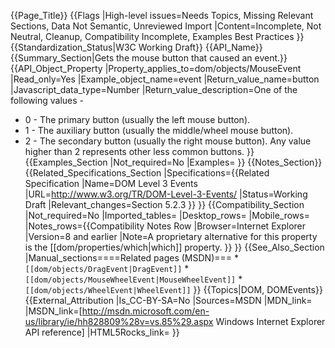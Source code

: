 {{Page_Title}}
{{Flags
|High-level issues=Needs Topics, Missing Relevant Sections, Data Not Semantic, Unreviewed Import
|Content=Incomplete, Not Neutral, Cleanup, Compatibility Incomplete, Examples Best Practices
}}
{{Standardization_Status|W3C Working Draft}}
{{API_Name}}
{{Summary_Section|Gets the mouse button that caused an event.}}
{{API_Object_Property
|Property_applies_to=dom/objects/MouseEvent
|Read_only=Yes
|Example_object_name=event
|Return_value_name=button
|Javascript_data_type=Number
|Return_value_description=One of the following values -
* 0 - The primary button (usually the left mouse button).
* 1 - The auxiliary button (usually the middle/wheel mouse button).
* 2 - The secondary button (usually the right mouse button).
Any value higher than 2 represents other less common buttons.
}}
{{Examples_Section
|Not_required=No
|Examples=
}}
{{Notes_Section}}
{{Related_Specifications_Section
|Specifications={{Related Specification
|Name=DOM Level 3 Events
|URL=http://www.w3.org/TR/DOM-Level-3-Events/
|Status=Working Draft
|Relevant_changes=Section 5.2.3
}}
}}
{{Compatibility_Section
|Not_required=No
|Imported_tables=
|Desktop_rows=
|Mobile_rows=
|Notes_rows={{Compatibility Notes Row
|Browser=Internet Explorer
|Version=8 and earlier
|Note=A proprietary alternative for this property is the [[dom/properties/which|which]] property.
}}
}}
{{See_Also_Section
|Manual_sections====Related pages (MSDN)===
*<code>[[dom/objects/DragEvent|DragEvent]]</code>
*<code>[[dom/objects/MouseWheelEvent|MouseWheelEvent]]</code>
*<code>[[dom/objects/WheelEvent|WheelEvent]]</code>
}}
{{Topics|DOM, DOMEvents}}
{{External_Attribution
|Is_CC-BY-SA=No
|Sources=MSDN
|MDN_link=
|MSDN_link=[http://msdn.microsoft.com/en-us/library/ie/hh828809%28v=vs.85%29.aspx Windows Internet Explorer API reference]
|HTML5Rocks_link=
}}